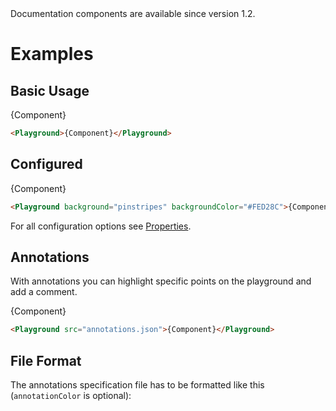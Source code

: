 <Banner title="Version Feature">
  Documentation components are available since version 1.2.
</Banner>

# Examples

## Basic Usage

<Playground>{Component}</Playground>

```html
<Playground>{Component}</Playground>
```

## Configured

<Playground background="pinstripes" backgroundColor="#FED28C">{Component}</Playground>

```html
<Playground background="pinstripes" backgroundColor="#FED28C">{Component}</Playground>
```

For all configuration options see [Properties](?t=properties).

## Annotations

With annotations you can highlight specific points on the playground and add a comment.

<Playground src="annotations.json">{Component}</Playground>

```html
<Playground src="annotations.json">{Component}</Playground>
```

## File Format

The annotations specification file has to be formatted like this (`annotationColor` is optional):

<CodeBlock src="annotations.json" language="json"></CodeBlock>
